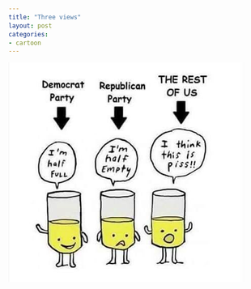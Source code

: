 ```yaml
---
title: "Three views"
layout: post
categories:
- cartoon
---
```


![Three views](/assets/img/2022/02/the-rest-of-us.jpg "Three views")
